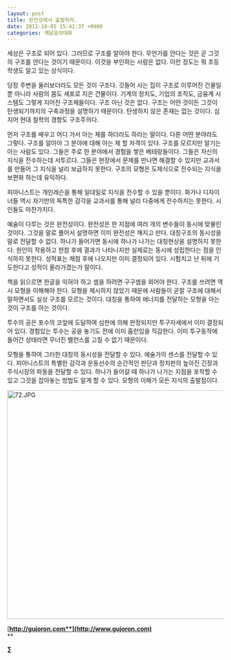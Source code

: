 ```yaml
---
layout: post
title: 완전성에서 출발하라.
date: 2011-10-05 15:41:37 +0900
categories: 깨달음의대화
---
```

  
  
세상은 구조로 되어 있다. 그러므로 구조를 알아야 한다. 무언가를 안다는 것은 곧 그것의 구조를 안다는 것이기 때문이다. 이것을 부인하는 사람은 없다. 이런 정도는 뭐 초등학생도 알고 있는 상식이다. 

당장 주변을 둘러보더라도 모든 것이 구조다. 깃들어 사는 집이 구조로 이루어진 건물일 뿐 아니라 사람의 몸도 세포로 지은 건물이다. 기계의 장치도, 기업의 조직도, 금융계 시스템도 그렇게 지어진 구조체들이다. 구조 아닌 것은 없다. 구조는 어떤 것이든 그것이 탄생되기까지의 구축과정을 설명하기 때문이다. 탄생하지 않은 존재는 없는 것이다. 심지어 현대 철학의 경향도 구조주의다. 

먼저 구조를 배우고 어디 가서 아는 체를 하더라도 하라는 말이다. 다른 어떤 분야라도 그렇다. 구조를 알아야 그 분야에 대해 아는 체 할 자격이 있다. 구조를 모르지만 알기는 아는 사람도 있다. 그들은 주로 한 분야에서 경험을 쌓은 베테랑들이다. 그들은 자신의 지식을 전수하는데 서투르다. 그들은 현장에서 문제를 만나면 해결할 수 있지만 교과서를 만들어 그 지식을 널리 보급하지 못한다. 구조의 모형은 도제식으로 전수되는 지식을 보편화 하는데 유익하다. 

피아니스트는 개인레슨을 통해 일대일로 지식을 전수할 수 있을 뿐이다. 화가나 디자이너들 역시 자기만의 독특한 감각을 교과서를 통해 널리 다중에게 전수하지는 못한다. 시인들도 마찬가지다. 

예술이 다루는 것은 완전성이다. 완전성은 한 지점에 여러 개의 변수들이 동시에 맞물린 것이다. 그것을 말로 풀어서 설명하면 이미 완전성은 깨지고 만다. 대칭구조의 동시성을 말로 전달할 수 없다. 하나가 들어가면 동시에 하나가 나가는 대칭현상을 설명하지 못한다. 원인이 작용하고 한참 후에 결과가 나타나지만 실제로는 동시에 성립한다는 점을 인식하지 못한다. 성적표는 채점 후에 나오지만 이미 결정되어 있다. 시험치고 난 뒤에 기도한다고 성적이 올라가겠는가 말이다. 

책을 읽으르면 한글을 익혀야 하고 셈을 하려면 구구셈을 외어야 한다. 구조를 쓰려면 역시 모형을 이해해야 한다. 모형을 제시하지 않았기 때문에 사람들이 곧잘 구조에 대해서 말하면서도 실상 구조를 모르는 것이다. 대칭을 통하여 에너지를 전달하는 모형을 아는 것이 구조를 아는 것이다. 

투수의 공은 포수의 코앞에 도달하여 심판에 의해 판정되지만 투구자세에서 이미 결정되어 있다. 경험있는 투수는 공을 놓기도 전에 이미 홈런임을 직감한다. 이미 투구동작에 들어간 상태라면 무너진 밸런스를 고칠 수 없기 때문이다. 



모형을 통하여 그러한 대칭의 동시성을 전달할 수 있다. 예술가의 센스를 전달할 수 있다. 피아니스트의 특별한 감각과 운동선수의 순간적인 판단과 정치판의 높아진 긴장과 주식시장의 파동을 전달할 수 있다. 하나가 들어갈 때 하나가 나가는 지점을 포착할 수 있고 그것을 잡아놓는 방법도 알게 할 수 있다. 모형의 이해가 모든 지식의 출발점이다.





 <img alt="72.JPG" src="assets/attach/images/198/939/197/72.JPG" width="548" height="530" />






  




[**http://gujoron.com**](http://www.gujoron.com)**  
** 

**∑**
